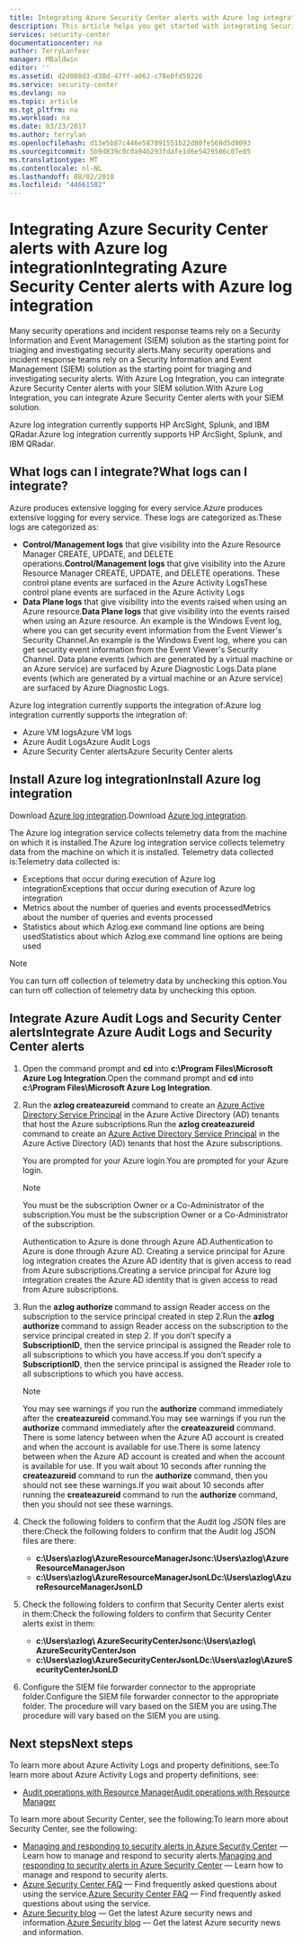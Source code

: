 ```yaml
---
title: Integrating Azure Security Center alerts with Azure log integration | Microsoft Docs
description: This article helps you get started with integrating Security Center alerts with Azure log integration.
services: security-center
documentationcenter: na
author: TerryLanfear
manager: MBaldwin
editor: ''
ms.assetid: d2d088d3-d38d-47ff-a062-c78e0fd59226
ms.service: security-center
ms.devlang: na
ms.topic: article
ms.tgt_pltfrm: na
ms.workload: na
ms.date: 03/23/2017
ms.author: terrylan
ms.openlocfilehash: d13e5b87c446e587091551b22d80fe568d5d8093
ms.sourcegitcommit: 5b9d839c0c0a94b293fdafe1d6e5429506c07e05
ms.translationtype: MT
ms.contentlocale: nl-NL
ms.lasthandoff: 08/02/2018
ms.locfileid: "44661502"
---
```

# <a name="integrating-azure-security-center-alerts-with-azure-log-integration"></a><span data-ttu-id="b3767-103">Integrating Azure Security Center alerts with Azure log integration</span><span class="sxs-lookup"><span data-stu-id="b3767-103">Integrating Azure Security Center alerts with Azure log integration</span></span>
<span data-ttu-id="b3767-104">Many security operations and incident response teams rely on a Security Information and Event Management (SIEM) solution as the starting point for triaging and investigating security alerts.</span><span class="sxs-lookup"><span data-stu-id="b3767-104">Many security operations and incident response teams rely on a Security Information and Event Management (SIEM) solution as the starting point for triaging and investigating security alerts.</span></span> <span data-ttu-id="b3767-105">With Azure Log Integration, you can integrate Azure Security Center alerts with your SIEM solution.</span><span class="sxs-lookup"><span data-stu-id="b3767-105">With Azure Log Integration, you can integrate Azure Security Center alerts with your SIEM solution.</span></span>

<span data-ttu-id="b3767-106">Azure log integration currently supports HP ArcSight, Splunk, and IBM QRadar.</span><span class="sxs-lookup"><span data-stu-id="b3767-106">Azure log integration currently supports HP ArcSight, Splunk, and IBM QRadar.</span></span>

## <a name="what-logs-can-i-integrate"></a><span data-ttu-id="b3767-107">What logs can I integrate?</span><span class="sxs-lookup"><span data-stu-id="b3767-107">What logs can I integrate?</span></span>
<span data-ttu-id="b3767-108">Azure produces extensive logging for every service.</span><span class="sxs-lookup"><span data-stu-id="b3767-108">Azure produces extensive logging for every service.</span></span> <span data-ttu-id="b3767-109">These logs are categorized as:</span><span class="sxs-lookup"><span data-stu-id="b3767-109">These logs are categorized as:</span></span>

* <span data-ttu-id="b3767-110">**Control/Management logs** that give visibility into the Azure Resource Manager CREATE, UPDATE, and DELETE operations.</span><span class="sxs-lookup"><span data-stu-id="b3767-110">**Control/Management logs** that give visibility into the Azure Resource Manager CREATE, UPDATE, and DELETE operations.</span></span> <span data-ttu-id="b3767-111">These control plane events are surfaced in the Azure Activity Logs</span><span class="sxs-lookup"><span data-stu-id="b3767-111">These control plane events are surfaced in the Azure Activity Logs</span></span>
* <span data-ttu-id="b3767-112">**Data Plane logs** that give visibility into the events raised when using an Azure resource.</span><span class="sxs-lookup"><span data-stu-id="b3767-112">**Data Plane logs** that give visibility into the events raised when using an Azure resource.</span></span> <span data-ttu-id="b3767-113">An example is the Windows Event log, where you can get security event information from the Event Viewer's Security Channel.</span><span class="sxs-lookup"><span data-stu-id="b3767-113">An example is the Windows Event log, where you can get security event information from the Event Viewer's Security Channel.</span></span> <span data-ttu-id="b3767-114">Data plane events (which are generated by a virtual machine or an Azure service) are surfaced by Azure Diagnostic Logs.</span><span class="sxs-lookup"><span data-stu-id="b3767-114">Data plane events (which are generated by a virtual machine or an Azure service) are surfaced by Azure Diagnostic Logs.</span></span>

<span data-ttu-id="b3767-115">Azure log integration currently supports the integration of:</span><span class="sxs-lookup"><span data-stu-id="b3767-115">Azure log integration currently supports the integration of:</span></span>

* <span data-ttu-id="b3767-116">Azure VM logs</span><span class="sxs-lookup"><span data-stu-id="b3767-116">Azure VM logs</span></span>
* <span data-ttu-id="b3767-117">Azure Audit Logs</span><span class="sxs-lookup"><span data-stu-id="b3767-117">Azure Audit Logs</span></span>
* <span data-ttu-id="b3767-118">Azure Security Center alerts</span><span class="sxs-lookup"><span data-stu-id="b3767-118">Azure Security Center alerts</span></span>

## <a name="install-azure-log-integration"></a><span data-ttu-id="b3767-119">Install Azure log integration</span><span class="sxs-lookup"><span data-stu-id="b3767-119">Install Azure log integration</span></span>
<span data-ttu-id="b3767-120">Download [Azure log integration](https://www.microsoft.com/download/details.aspx?id=53324).</span><span class="sxs-lookup"><span data-stu-id="b3767-120">Download [Azure log integration](https://www.microsoft.com/download/details.aspx?id=53324).</span></span>

<span data-ttu-id="b3767-121">The Azure log integration service collects telemetry data from the machine on which it is installed.</span><span class="sxs-lookup"><span data-stu-id="b3767-121">The Azure log integration service collects telemetry data from the machine on which it is installed.</span></span>  <span data-ttu-id="b3767-122">Telemetry data collected is:</span><span class="sxs-lookup"><span data-stu-id="b3767-122">Telemetry data collected is:</span></span>

* <span data-ttu-id="b3767-123">Exceptions that occur during execution of Azure log integration</span><span class="sxs-lookup"><span data-stu-id="b3767-123">Exceptions that occur during execution of Azure log integration</span></span>
* <span data-ttu-id="b3767-124">Metrics about the number of queries and events processed</span><span class="sxs-lookup"><span data-stu-id="b3767-124">Metrics about the number of queries and events processed</span></span>
* <span data-ttu-id="b3767-125">Statistics about which Azlog.exe command line options are being used</span><span class="sxs-lookup"><span data-stu-id="b3767-125">Statistics about which Azlog.exe command line options are being used</span></span>

> [!NOTE]
> <span data-ttu-id="b3767-126">You can turn off collection of telemetry data by unchecking this option.</span><span class="sxs-lookup"><span data-stu-id="b3767-126">You can turn off collection of telemetry data by unchecking this option.</span></span>
>
>

## <a name="integrate-azure-audit-logs-and-security-center-alerts"></a><span data-ttu-id="b3767-127">Integrate Azure Audit Logs and Security Center alerts</span><span class="sxs-lookup"><span data-stu-id="b3767-127">Integrate Azure Audit Logs and Security Center alerts</span></span>
1. <span data-ttu-id="b3767-128">Open the command prompt and **cd** into **c:\Program Files\Microsoft Azure Log Integration**.</span><span class="sxs-lookup"><span data-stu-id="b3767-128">Open the command prompt and **cd** into **c:\Program Files\Microsoft Azure Log Integration**.</span></span>
2. <span data-ttu-id="b3767-129">Run the **azlog createazureid** command to create an [Azure Active Directory Service Principal](../active-directory/active-directory-application-objects.md) in the Azure Active Directory (AD) tenants that host the Azure subscriptions.</span><span class="sxs-lookup"><span data-stu-id="b3767-129">Run the **azlog createazureid** command to create an [Azure Active Directory Service Principal](../active-directory/active-directory-application-objects.md) in the Azure Active Directory (AD) tenants that host the Azure subscriptions.</span></span>

    <span data-ttu-id="b3767-130">You are prompted for your Azure login.</span><span class="sxs-lookup"><span data-stu-id="b3767-130">You are prompted for your Azure login.</span></span>

   > [!NOTE]
   > <span data-ttu-id="b3767-131">You must be the subscription Owner or a Co-Administrator of the subscription.</span><span class="sxs-lookup"><span data-stu-id="b3767-131">You must be the subscription Owner or a Co-Administrator of the subscription.</span></span>
   >
   >

    <span data-ttu-id="b3767-132">Authentication to Azure is done through Azure AD.</span><span class="sxs-lookup"><span data-stu-id="b3767-132">Authentication to Azure is done through Azure AD.</span></span>  <span data-ttu-id="b3767-133">Creating a service principal for Azure log integration creates the Azure AD identity that is given access to read from Azure subscriptions.</span><span class="sxs-lookup"><span data-stu-id="b3767-133">Creating a service principal for Azure log integration creates the Azure AD identity that is given access to read from Azure subscriptions.</span></span>
3. <span data-ttu-id="b3767-134">Run the **azlog authorize <SubscriptionID>** command to assign Reader access on the subscription to the service principal created in step 2.</span><span class="sxs-lookup"><span data-stu-id="b3767-134">Run the **azlog authorize <SubscriptionID>** command to assign Reader access on the subscription to the service principal created in step 2.</span></span> <span data-ttu-id="b3767-135">If you don’t specify a **SubscriptionID**, then the service principal is assigned the Reader role to all subscriptions to which you have access.</span><span class="sxs-lookup"><span data-stu-id="b3767-135">If you don’t specify a **SubscriptionID**, then the service principal is assigned the Reader role to all subscriptions to which you have access.</span></span>

   > [!NOTE]
   > <span data-ttu-id="b3767-136">You may see warnings if you run the **authorize** command immediately after the **createazureid** command.</span><span class="sxs-lookup"><span data-stu-id="b3767-136">You may see warnings if you run the **authorize** command immediately after the **createazureid** command.</span></span> <span data-ttu-id="b3767-137">There is some latency between when the Azure AD account is created and when the account is available for use.</span><span class="sxs-lookup"><span data-stu-id="b3767-137">There is some latency between when the Azure AD account is created and when the account is available for use.</span></span> <span data-ttu-id="b3767-138">If you wait about 10 seconds after running the **createazureid** command to run the **authorize** command, then you should not see these warnings.</span><span class="sxs-lookup"><span data-stu-id="b3767-138">If you wait about 10 seconds after running the **createazureid** command to run the **authorize** command, then you should not see these warnings.</span></span>
   >
   >
4. <span data-ttu-id="b3767-139">Check the following folders to confirm that the Audit log JSON files are there:</span><span class="sxs-lookup"><span data-stu-id="b3767-139">Check the following folders to confirm that the Audit log JSON files are there:</span></span>

   * <span data-ttu-id="b3767-140">**c:\Users\azlog\AzureResourceManagerJson**</span><span class="sxs-lookup"><span data-stu-id="b3767-140">**c:\Users\azlog\AzureResourceManagerJson**</span></span>
   * <span data-ttu-id="b3767-141">**c:\Users\azlog\AzureResourceManagerJsonLD**</span><span class="sxs-lookup"><span data-stu-id="b3767-141">**c:\Users\azlog\AzureResourceManagerJsonLD**</span></span>
5. <span data-ttu-id="b3767-142">Check the following folders to confirm that Security Center alerts exist in them:</span><span class="sxs-lookup"><span data-stu-id="b3767-142">Check the following folders to confirm that Security Center alerts exist in them:</span></span>

   * <span data-ttu-id="b3767-143">**c:\Users\azlog\ AzureSecurityCenterJson**</span><span class="sxs-lookup"><span data-stu-id="b3767-143">**c:\Users\azlog\ AzureSecurityCenterJson**</span></span>
   * <span data-ttu-id="b3767-144">**c:\Users\azlog\AzureSecurityCenterJsonLD**</span><span class="sxs-lookup"><span data-stu-id="b3767-144">**c:\Users\azlog\AzureSecurityCenterJsonLD**</span></span>
6. <span data-ttu-id="b3767-145">Configure the SIEM file forwarder connector to the appropriate folder.</span><span class="sxs-lookup"><span data-stu-id="b3767-145">Configure the SIEM file forwarder connector to the appropriate folder.</span></span> <span data-ttu-id="b3767-146">The procedure will vary based on the SIEM you are using.</span><span class="sxs-lookup"><span data-stu-id="b3767-146">The procedure will vary based on the SIEM you are using.</span></span>

## <a name="next-steps"></a><span data-ttu-id="b3767-147">Next steps</span><span class="sxs-lookup"><span data-stu-id="b3767-147">Next steps</span></span>
<span data-ttu-id="b3767-148">To learn more about Azure Activity Logs and property definitions, see:</span><span class="sxs-lookup"><span data-stu-id="b3767-148">To learn more about Azure Activity Logs and property definitions, see:</span></span>

* [<span data-ttu-id="b3767-149">Audit operations with Resource Manager</span><span class="sxs-lookup"><span data-stu-id="b3767-149">Audit operations with Resource Manager</span></span>](../azure-resource-manager/resource-group-audit.md)

<span data-ttu-id="b3767-150">To learn more about Security Center, see the following:</span><span class="sxs-lookup"><span data-stu-id="b3767-150">To learn more about Security Center, see the following:</span></span>

* <span data-ttu-id="b3767-151">[Managing and responding to security alerts in Azure Security Center](security-center-managing-and-responding-alerts.md) — Learn how to manage and respond to security alerts.</span><span class="sxs-lookup"><span data-stu-id="b3767-151">[Managing and responding to security alerts in Azure Security Center](security-center-managing-and-responding-alerts.md) — Learn how to manage and respond to security alerts.</span></span>
* <span data-ttu-id="b3767-152">[Azure Security Center FAQ](security-center-faq.md) — Find frequently asked questions about using the service.</span><span class="sxs-lookup"><span data-stu-id="b3767-152">[Azure Security Center FAQ](security-center-faq.md) — Find frequently asked questions about using the service.</span></span>
* <span data-ttu-id="b3767-153">[Azure Security blog](http://blogs.msdn.com/b/azuresecurity/) — Get the latest Azure security news and information.</span><span class="sxs-lookup"><span data-stu-id="b3767-153">[Azure Security blog](http://blogs.msdn.com/b/azuresecurity/) — Get the latest Azure security news and information.</span></span>
